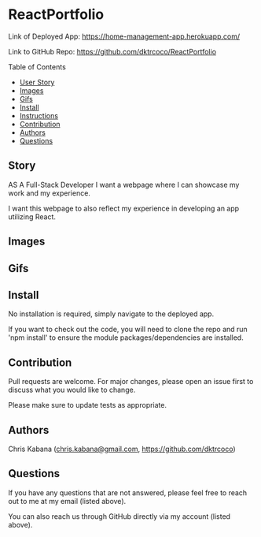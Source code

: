 # ReactPortfolio

Link of Deployed App: https://home-management-app.herokuapp.com/

Link to GitHub Repo: https://github.com/dktrcoco/ReactPortfolio

Table of Contents
* [User Story](#story)
* [Images](#images)
* [Gifs](#gifs)
* [Install](#install)
* [Instructions](#instructions)
* [Contribution](#contribution)
* [Authors](#authors)
* [Questions](#questions)


## Story

AS A Full-Stack Developer I want a webpage where I can showcase my work and my experience.

I want this webpage to also reflect my experience in developing an app utilizing React.

## Images

## Gifs

## Install

No installation is required, simply navigate to the deployed app.

If you want to check out the code, you will need to clone the repo and run 'npm install' to ensure the module packages/dependencies are installed.


## Contribution

Pull requests are welcome. For major changes, please open an issue first to discuss what you would like to change.

Please make sure to update tests as appropriate.

## Authors

Chris Kabana (chris.kabana@gmail.com, https://github.com/dktrcoco)

## Questions

If you have any questions that are not answered, please feel free to reach out to me at my email (listed above). 

You can also reach us through GitHub directly via my account (listed above).
